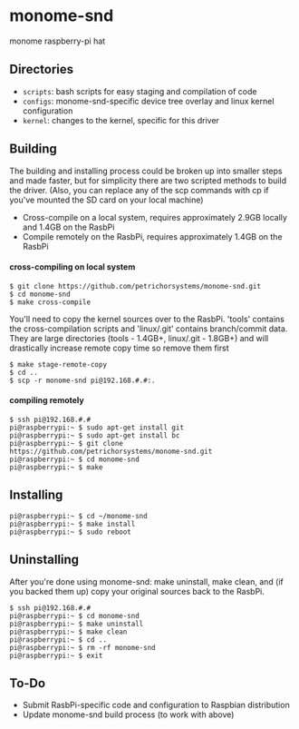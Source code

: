# monome-snd

monome raspberry-pi hat

## Directories

- `scripts`: bash scripts for easy staging and compilation of code
- `configs`: monome-snd-specific device tree overlay and linux kernel configuration
-  `kernel`: changes to the kernel, specific for this driver

## Building
The building and installing process could be broken up into smaller
steps and made faster, but for simplicity there are two scripted
methods to build the driver.  (Also, you can replace any of the scp
commands with cp if you've mounted the SD card on your local machine)
* Cross-compile on a local system, requires approximately 2.9GB locally and
   1.4GB on the RasbPi
* Compile remotely on the RasbPi, requires approximately 1.4GB on the RasbPi

#### cross-compiling on local system
```
$ git clone https://github.com/petrichorsystems/monome-snd.git
$ cd monome-snd
$ make cross-compile
```
You'll need to copy the kernel sources over to the RasbPi. 'tools' contains
the cross-compilation scripts and 'linux/.git' contains branch/commit data.
They are large directories (tools - 1.4GB+, linux/.git - 1.8GB+) and will
drastically increase remote copy time so remove them first
```
$ make stage-remote-copy
$ cd ..
$ scp -r monome-snd pi@192.168.#.#:.
```
#### compiling remotely
```
$ ssh pi@192.168.#.#
pi@raspberrypi:~ $ sudo apt-get install git
pi@raspberrypi:~ $ sudo apt-get install bc
pi@raspberrypi:~ $ git clone https://github.com/petrichorsystems/monome-snd.git
pi@raspberrypi:~ $ cd monome-snd
pi@raspberrypi:~ $ make
```

## Installing
```
pi@raspberrypi:~ $ cd ~/monome-snd
pi@raspberrypi:~ $ make install
pi@raspberrypi:~ $ sudo reboot
```

## Uninstalling
After you're done using monome-snd: make uninstall, make clean, and (if you backed
them up) copy your original sources back to the RasbPi.
```
$ ssh pi@192.168.#.#
pi@raspberrypi:~ $ cd monome-snd
pi@raspberrypi:~ $ make uninstall
pi@raspberrypi:~ $ make clean
pi@raspberrypi:~ $ cd ..
pi@raspberrypi:~ $ rm -rf monome-snd
pi@raspberrypi:~ $ exit
```

## To-Do
* Submit RasbPi-specific code and configuration to Raspbian distribution
* Update monome-snd build process (to work with above)